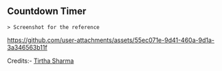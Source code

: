 ## Countdown Timer

    > Screenshot for the reference

https://github.com/user-attachments/assets/55ec071e-9d41-460a-9d1a-3a346563b11f


Credits:- [Tirtha Sharma](https://github.com/genze121 "Tirtha Sharma")
